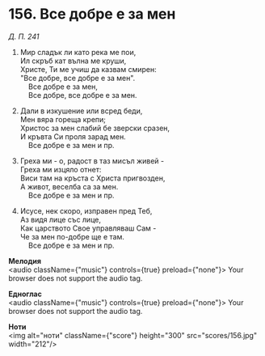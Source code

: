 # 156. Все добре е за мен  

*Д. П. 241*  

1. Мир сладък ли като река ме пои,  
Ил скръб кат вълна ме круши,  
Христе, Ти ме учиш да казвам смирен:  
"Все добре, все добре е за мен".  
    Все добре е за мен,  
    Все добре, все добре е за мен.  

2. Дали в изкушение или всред беди,  
Мен вяра гореща крепи;  
Христос за мен слабий бе зверски сразен,  
И кръвта Си проля зарад мен.  
    Все добре е за мен и пр.  

3. Греха ми - о, радост в таз мисъл живей -  
Греха ми изцяло отнет:  
Виси там на кръста с Христа пригвозден,  
А живот, веселба са за мен.  
    Все добре е за мен и пр.  

4. Исусе, нек скоро, изправен пред Теб,  
Аз видя лице със лице,  
Как царството Свое управляваш Сам -  
Че за мен по-добре ще е там.  
    Все добре е за мен и пр.  

__Мелодия__  
<audio className={"music"} controls={true} preload={"none"}><source src="mp3/156.mp3" type="audio/mpeg"/>
Your browser does not support the audio tag.
</audio>  

__Едноглас__  
<audio className={"music"} controls={true} preload={"none"}><source src="transp/156.mp3" type="audio/mpeg"/>
Your browser does not support the audio tag.
</audio>  

__Ноти__  
<img alt="ноти" className={"score"} height="300" src="scores/156.jpg" width="212"/>
